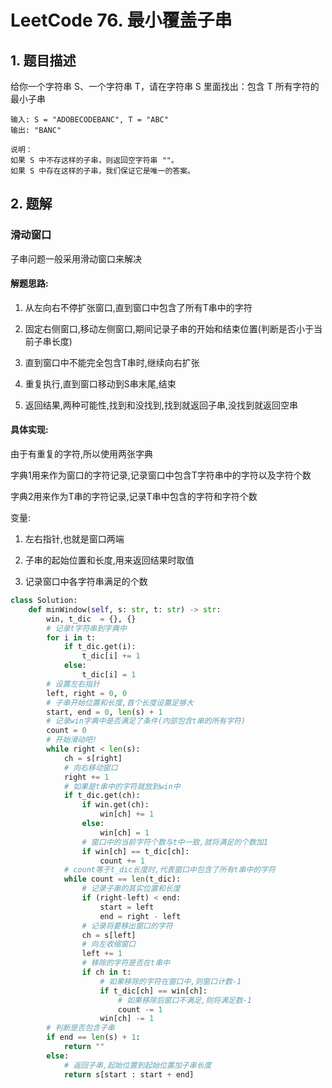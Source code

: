 # LeetCode 76. 最小覆盖子串

## 1. 题目描述

给你一个字符串 S、一个字符串 T，请在字符串 S 里面找出：包含 T 所有字符的最小子串

```
输入: S = "ADOBECODEBANC", T = "ABC"
输出: "BANC"

说明：
如果 S 中不存这样的子串，则返回空字符串 ""。
如果 S 中存在这样的子串，我们保证它是唯一的答案。
```

## 2. 题解

### 滑动窗口

子串问题一般采用滑动窗口来解决

#### 解题思路:

1. 从左向右不停扩张窗口,直到窗口中包含了所有T串中的字符

2. 固定右侧窗口,移动左侧窗口,期间记录子串的开始和结束位置(判断是否小于当前子串长度)
3. 直到窗口中不能完全包含T串时,继续向右扩张
4. 重复执行,直到窗口移动到S串末尾,结束
5. 返回结果,两种可能性,找到和没找到,找到就返回子串,没找到就返回空串

#### 具体实现:

由于有重复的字符,所以使用两张字典

字典1用来作为窗口的字符记录,记录窗口中包含T字符串中的字符以及字符个数

字典2用来作为T串的字符记录,记录T串中包含的字符和字符个数

变量: 

1. 左右指针,也就是窗口两端

2. 子串的起始位置和长度,用来返回结果时取值
3. 记录窗口中各字符串满足的个数

```python
class Solution:
    def minWindow(self, s: str, t: str) -> str:
        win, t_dic  = {}, {}
        # 记录t字符串到字典中
        for i in t:
            if t_dic.get(i):
                t_dic[i] += 1
            else:
                t_dic[i] = 1
        # 设置左右指针
        left, right = 0, 0
        # 子串开始位置和长度,首个长度设置足够大
        start, end = 0, len(s) + 1
        # 记录win字典中是否满足了条件(内部包含t串的所有字符)
        count = 0
        # 开始滑动吧!
        while right < len(s):
            ch = s[right]
            # 向右移动窗口
            right += 1
            # 如果是t串中的字符就放到win中
            if t_dic.get(ch):
                if win.get(ch):
                    win[ch] += 1
                else:
                    win[ch] = 1
                # 窗口中的当前字符个数与t中一致,就将满足的个数加1
                if win[ch] == t_dic[ch]:
                    count += 1
            # count等于t_dic长度时,代表窗口中包含了所有t串中的字符
            while count == len(t_dic):
                # 记录子串的其实位置和长度
                if (right-left) < end:
                    start = left
                    end = right - left
                # 记录将要移出窗口的字符   
                ch = s[left]
                # 向左收缩窗口
                left += 1
                # 移除的字符是否在t串中
                if ch in t:
                    # 如果移除的字符在窗口中,则窗口计数-1
                    if t_dic[ch] == win[ch]:
                        # 如果移除后窗口不满足,则将满足数-1
                        count -= 1
                    win[ch] -= 1
        # 判断是否包含子串
        if end == len(s) + 1:
            return ""
        else:
            # 返回子串,起始位置到起始位置加子串长度
            return s[start : start + end]
```

